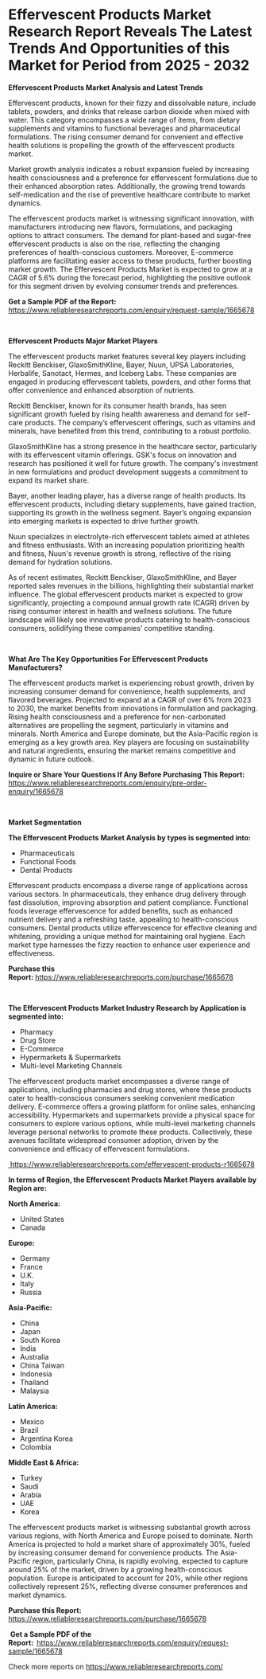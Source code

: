 <p><h1>Effervescent Products Market Research Report Reveals The Latest Trends And Opportunities of this Market for Period from 2025 - 2032</h1></p><p><strong>Effervescent Products Market Analysis and Latest Trends</strong></p>
<p><p>Effervescent products, known for their fizzy and dissolvable nature, include tablets, powders, and drinks that release carbon dioxide when mixed with water. This category encompasses a wide range of items, from dietary supplements and vitamins to functional beverages and pharmaceutical formulations. The rising consumer demand for convenient and effective health solutions is propelling the growth of the effervescent products market. </p><p>Market growth analysis indicates a robust expansion fueled by increasing health consciousness and a preference for effervescent formulations due to their enhanced absorption rates. Additionally, the growing trend towards self-medication and the rise of preventive healthcare contribute to market dynamics. </p><p>The effervescent products market is witnessing significant innovation, with manufacturers introducing new flavors, formulations, and packaging options to attract consumers. The demand for plant-based and sugar-free effervescent products is also on the rise, reflecting the changing preferences of health-conscious customers. Moreover, E-commerce platforms are facilitating easier access to these products, further boosting market growth. The Effervescent Products Market is expected to grow at a CAGR of 5.6% during the forecast period, highlighting the positive outlook for this segment driven by evolving consumer trends and preferences.</p></p>
<p><strong>Get a Sample PDF of the Report:&nbsp;</strong> <a href="https://www.reliableresearchreports.com/enquiry/request-sample/1665678?utm_campaign=2981&utm_medium=2&utm_source=Github&utm_content=ia&utm_term=08032025&utm_id=effervescent-products">https://www.reliableresearchreports.com/enquiry/request-sample/1665678</a></p>
<p>&nbsp;</p>
<p><strong>Effervescent Products Major Market Players</strong></p>
<p><p>The effervescent products market features several key players including Reckitt Benckiser, GlaxoSmithKline, Bayer, Nuun, UPSA Laboratories, Herbalife, Sanotact, Hermes, and Iceberg Labs. These companies are engaged in producing effervescent tablets, powders, and other forms that offer convenience and enhanced absorption of nutrients.</p><p>Reckitt Benckiser, known for its consumer health brands, has seen significant growth fueled by rising health awareness and demand for self-care products. The company’s effervescent offerings, such as vitamins and minerals, have benefited from this trend, contributing to a robust portfolio.</p><p>GlaxoSmithKline has a strong presence in the healthcare sector, particularly with its effervescent vitamin offerings. GSK's focus on innovation and research has positioned it well for future growth. The company's investment in new formulations and product development suggests a commitment to expand its market share.</p><p>Bayer, another leading player, has a diverse range of health products. Its effervescent products, including dietary supplements, have gained traction, supporting its growth in the wellness segment. Bayer’s ongoing expansion into emerging markets is expected to drive further growth.</p><p>Nuun specializes in electrolyte-rich effervescent tablets aimed at athletes and fitness enthusiasts. With an increasing population prioritizing health and fitness, Nuun's revenue growth is strong, reflective of the rising demand for hydration solutions.</p><p>As of recent estimates, Reckitt Benckiser, GlaxoSmithKline, and Bayer reported sales revenues in the billions, highlighting their substantial market influence. The global effervescent products market is expected to grow significantly, projecting a compound annual growth rate (CAGR) driven by rising consumer interest in health and wellness solutions. The future landscape will likely see innovative products catering to health-conscious consumers, solidifying these companies’ competitive standing.</p></p>
<p>&nbsp;</p>
<p><strong>What Are The Key Opportunities For Effervescent Products Manufacturers?</strong></p>
<p><p>The effervescent products market is experiencing robust growth, driven by increasing consumer demand for convenience, health supplements, and flavored beverages. Projected to expand at a CAGR of over 6% from 2023 to 2030, the market benefits from innovations in formulation and packaging. Rising health consciousness and a preference for non-carbonated alternatives are propelling the segment, particularly in vitamins and minerals. North America and Europe dominate, but the Asia-Pacific region is emerging as a key growth area. Key players are focusing on sustainability and natural ingredients, ensuring the market remains competitive and dynamic in future outlook.</p></p>
<p><strong>Inquire or Share Your Questions If Any Before Purchasing This Report:</strong> <a href="https://www.reliableresearchreports.com/enquiry/pre-order-enquiry/1665678?utm_campaign=2981&utm_medium=2&utm_source=Github&utm_content=ia&utm_term=08032025&utm_id=effervescent-products">https://www.reliableresearchreports.com/enquiry/pre-order-enquiry/1665678</a></p>
<p>&nbsp;</p>
<p><strong>Market Segmentation</strong></p>
<p><strong>The Effervescent Products Market Analysis by types is segmented into:</strong></p>
<p><ul><li>Pharmaceuticals</li><li>Functional Foods</li><li>Dental Products</li></ul></p>
<p><p>Effervescent products encompass a diverse range of applications across various sectors. In pharmaceuticals, they enhance drug delivery through fast dissolution, improving absorption and patient compliance. Functional foods leverage effervescence for added benefits, such as enhanced nutrient delivery and a refreshing taste, appealing to health-conscious consumers. Dental products utilize effervescence for effective cleaning and whitening, providing a unique method for maintaining oral hygiene. Each market type harnesses the fizzy reaction to enhance user experience and effectiveness.</p></p>
<p><strong>Purchase this Report:&nbsp;</strong><a href="https://www.reliableresearchreports.com/purchase/1665678?utm_campaign=2981&utm_medium=2&utm_source=Github&utm_content=ia&utm_term=08032025&utm_id=effervescent-products">https://www.reliableresearchreports.com/purchase/1665678</a></p>
<p>&nbsp;</p>
<p><strong>The Effervescent Products Market Industry Research by Application is segmented into:</strong></p>
<p><ul><li>Pharmacy</li><li>Drug Store</li><li>E-Commerce</li><li>Hypermarkets & Supermarkets</li><li>Multi-level Marketing Channels</li></ul></p>
<p><p>The effervescent products market encompasses a diverse range of applications, including pharmacies and drug stores, where these products cater to health-conscious consumers seeking convenient medication delivery. E-commerce offers a growing platform for online sales, enhancing accessibility. Hypermarkets and supermarkets provide a physical space for consumers to explore various options, while multi-level marketing channels leverage personal networks to promote these products. Collectively, these avenues facilitate widespread consumer adoption, driven by the convenience and efficacy of effervescent formulations.</p></p>
<p><a href="https://www.reliableresearchreports.com/effervescent-products-r1665678?utm_campaign=2981&utm_medium=2&utm_source=Github&utm_content=ia&utm_term=08032025&utm_id=effervescent-products">&nbsp;https://www.reliableresearchreports.com/effervescent-products-r1665678</a></p>
<p><strong>In terms of Region, the Effervescent Products Market Players available by Region are:</strong></p>
<p>
    <p> <strong> North America: </strong>
        <ul>
            <li>United States</li>
            <li>Canada</li>
        </ul>
        </p> 
    <p> <strong> Europe: </strong>
        <ul>
            <li>Germany</li>
            <li>France</li>
            <li>U.K.</li>
            <li>Italy</li>
            <li>Russia</li>
        </ul>
        </p> 
    <p> <strong> Asia-Pacific: </strong>
        <ul>
            <li>China</li>
            <li>Japan</li>
            <li>South Korea</li>
            <li>India</li>
            <li>Australia</li>
            <li>China Taiwan</li>
            <li>Indonesia</li>
            <li>Thailand</li>
            <li>Malaysia</li>
        </ul>
        </p> 
    <p> <strong> Latin America: </strong>
        <ul>
            <li>Mexico</li>
            <li>Brazil</li>
            <li>Argentina Korea</li>
            <li>Colombia</li>
        </ul>
        </p> 
    <p> <strong> Middle East & Africa: </strong>
        <ul>
            <li>Turkey</li>
            <li>Saudi</li>
            <li>Arabia</li>
            <li>UAE</li>
            <li>Korea</li>
        </ul>
    </p>
    </p>
<p><p>The effervescent products market is witnessing substantial growth across various regions, with North America and Europe poised to dominate. North America is projected to hold a market share of approximately 30%, fueled by increasing consumer demand for convenience products. The Asia-Pacific region, particularly China, is rapidly evolving, expected to capture around 25% of the market, driven by a growing health-conscious population. Europe is anticipated to account for 20%, while other regions collectively represent 25%, reflecting diverse consumer preferences and market dynamics.</p></p>
<p><strong>Purchase this Report: </strong><a href="https://www.reliableresearchreports.com/purchase/1665678?utm_campaign=2981&utm_medium=2&utm_source=Github&utm_content=ia&utm_term=08032025&utm_id=effervescent-products">https://www.reliableresearchreports.com/purchase/1665678</a></p>
<p>&nbsp;<strong>Get a Sample PDF of the Report:&nbsp;&nbsp;</strong><a href="https://www.reliableresearchreports.com/enquiry/request-sample/1665678?utm_campaign=2981&utm_medium=2&utm_source=Github&utm_content=ia&utm_term=08032025&utm_id=effervescent-products">https://www.reliableresearchreports.com/enquiry/request-sample/1665678</a></p>
<p><strong></strong></p>
<p>Check more reports on <a href="https://www.reliableresearchreports.com/?utm_campaign=2981&utm_medium=2&utm_source=Github&utm_content=ia&utm_term=08032025&utm_id=effervescent-products">https://www.reliableresearchreports.com/</a></p>